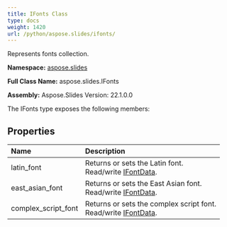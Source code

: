 ```yaml
---
title: IFonts Class
type: docs
weight: 1420
url: /python/aspose.slides/ifonts/
---
```


Represents fonts collection.

**Namespace:** [aspose.slides](/python/aspose.slides/)

**Full Class Name:** aspose.slides.IFonts

**Assembly:**  Aspose.Slides Version: 22.1.0.0

The IFonts type exposes the following members:
## **Properties**
|**Name**|**Description**|
| :- | :- |
|latin_font|Returns or sets the Latin font.<br/>            Read/write [IFontData](/python/aspose.slides/ifontdata/).|
|east_asian_font|Returns or sets the East Asian font.<br/>            Read/write [IFontData](/python/aspose.slides/ifontdata/).|
|complex_script_font|Returns or sets the complex script font.<br/>            Read/write [IFontData](/python/aspose.slides/ifontdata/).|
